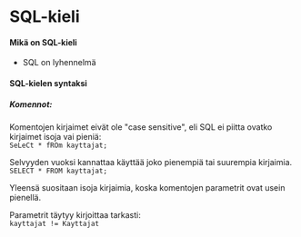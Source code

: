 # SQL-kieli

#### Mikä on SQL-kieli

- SQL on lyhennelmä


#### SQL-kielen syntaksi

##### Komennot:

Komentojen kirjaimet eivät ole "case sensitive", eli SQL ei piitta ovatko kirjaimet isoja vai pieniä:\
`SeLeCt * fROm kayttajat;`

Selvyyden vuoksi kannattaa käyttää joko pienempiä tai suurempia kirjaimia.\
`SELECT * FROM kayttajat;`

Yleensä suositaan isoja kirjaimia, koska komentojen parametrit ovat usein pienellä.


Parametrit täytyy kirjoittaa tarkasti:\
`kayttajat != Kayttajat`

